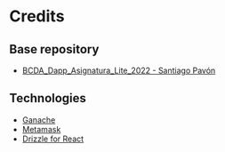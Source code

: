 # Credits

## Base repository

* [BCDA_Dapp_Asignatura_Lite_2022 - Santiago Pavón](https://github.com/sanpago/BCDA_Dapp_Asignatura_Lite_2022)

## Technologies

* [Ganache](https://trufflesuite.com/ganache/)
* [Metamask](https://metamask.io/)
* [Drizzle for React](https://trufflesuite.com/docs/drizzle/react/react-integration/)
